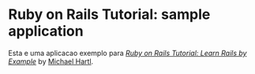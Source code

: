 # Ruby on Rails Tutorial: sample application

Esta e uma aplicacao exemplo para
[*Ruby on Rails Tutorial: Learn Rails by Example*](http://railstutorial.org/)
by [Michael Hartl](http://michaelhartl.com/).